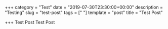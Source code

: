 +++
category = "Test"
date = "2019-07-30T23:30:00+00:00"
description = "Testing"
slug = "test-post"
tags = [" "]
template = "post"
title = "Test Post"

+++
Test Post Test Post